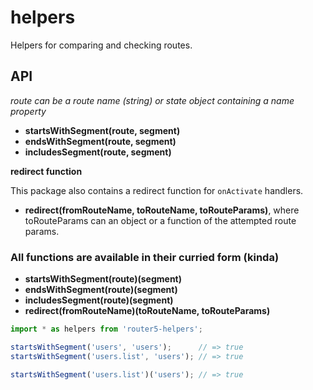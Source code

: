 # helpers

Helpers for comparing and checking routes.


## API

_route can be a route name (string) or state object containing a name property_

- __startsWithSegment(route, segment)__
- __endsWithSegment(route, segment)__
- __includesSegment(route, segment)__

__redirect function__

This package also contains a redirect function for `onActivate` handlers.

- __redirect(fromRouteName, toRouteName, toRouteParams)__, where toRouteParams can an object or a function of the attempted route params.


### All functions are available in their curried form (kinda)

- __startsWithSegment(route)(segment)__
- __endsWithSegment(route)(segment)__
- __includesSegment(route)(segment)__
- __redirect(fromRouteName)(toRouteName, toRouteParams)__

```javascript
import * as helpers from 'router5-helpers';

startsWithSegment('users', 'users');      // => true
startsWithSegment('users.list', 'users'); // => true

startsWithSegment('users.list')('users'); // => true
```
